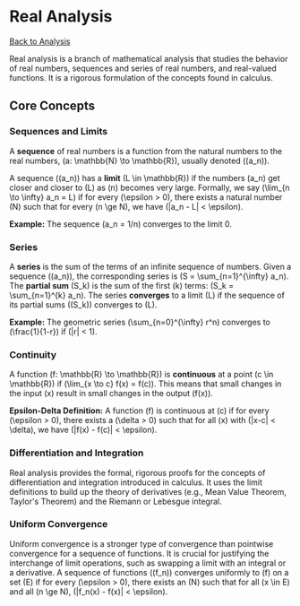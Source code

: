 # Real Analysis

[Back to Analysis](./index.md)

Real analysis is a branch of mathematical analysis that studies the behavior of real numbers, sequences and series of real numbers, and real-valued functions. It is a rigorous formulation of the concepts found in calculus.

## Core Concepts

### Sequences and Limits
A **sequence** of real numbers is a function from the natural numbers to the real numbers, \(a: \mathbb{N} \to \mathbb{R}\), usually denoted \((a_n)\).

A sequence \((a_n)\) has a **limit** \(L \in \mathbb{R}\) if the numbers \(a_n\) get closer and closer to \(L\) as \(n\) becomes very large.
Formally, we say \(\lim_{n \to \infty} a_n = L\) if for every \(\epsilon > 0\), there exists a natural number \(N\) such that for every \(n \ge N\), we have \(|a_n - L| < \epsilon\).

**Example:**
The sequence \(a_n = 1/n\) converges to the limit 0.

### Series
A **series** is the sum of the terms of an infinite sequence of numbers.
Given a sequence \((a_n)\), the corresponding series is \(S = \sum_{n=1}^{\infty} a_n\).
The **partial sum** \(S_k\) is the sum of the first \(k\) terms: \(S_k = \sum_{n=1}^{k} a_n\).
The series **converges** to a limit \(L\) if the sequence of its partial sums \((S_k)\) converges to \(L\).

**Example:**
The geometric series \(\sum_{n=0}^{\infty} r^n\) converges to \(\frac{1}{1-r}\) if \(|r| < 1\).

### Continuity
A function \(f: \mathbb{R} \to \mathbb{R}\) is **continuous** at a point \(c \in \mathbb{R}\) if \(\lim_{x \to c} f(x) = f(c)\).
This means that small changes in the input \(x\) result in small changes in the output \(f(x)\).

**Epsilon-Delta Definition:** A function \(f\) is continuous at \(c\) if for every \(\epsilon > 0\), there exists a \(\delta > 0\) such that for all \(x\) with \(|x-c| < \delta\), we have \(|f(x) - f(c)| < \epsilon\).

### Differentiation and Integration
Real analysis provides the formal, rigorous proofs for the concepts of differentiation and integration introduced in calculus. It uses the limit definitions to build up the theory of derivatives (e.g., Mean Value Theorem, Taylor's Theorem) and the Riemann or Lebesgue integral.

### Uniform Convergence
Uniform convergence is a stronger type of convergence than pointwise convergence for a sequence of functions. It is crucial for justifying the interchange of limit operations, such as swapping a limit with an integral or a derivative.
A sequence of functions \((f_n)\) converges uniformly to \(f\) on a set \(E\) if for every \(\epsilon > 0\), there exists an \(N\) such that for all \(x \in E\) and all \(n \ge N\), \(|f_n(x) - f(x)| < \epsilon\). 